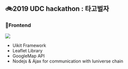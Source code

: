 ## :bike:2019 UDC hackathon : 타고벌자

### :eyes:Frontend

![](demo.gif)

* Uikit Framework
* Leaflet Library
* GoogleMap API
* Nodejs & Ajax for communication with luniverse chain